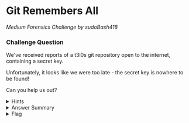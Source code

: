 # Git Remembers All

<i>Medium Forensics Challenge by sudoBash418</i>

### Challenge Question

We've received reports of a t3l0s git repository open to the internet, containing a secret key.

Unfortunately, it looks like we were too late - the secret key is nowhere to be found!  

Can you help us out?

<details> 
  <summary>Hints</summary>
  <ol>
    <li><i>git commit --amend && git push --force</i> is not always a silver bullet.</li>
  </ol>
</details>

<details> 
  <summary>Answer Summary</summary>
  &emsp;Need writeup
</details>

<details> 
  <summary>Flag</summary>
  &emsp;<b>clubeh{1gn0r4nc3_15_bl155_c5fec34a}</b>
</details>


